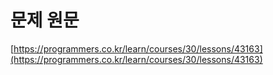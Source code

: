 # 문제 원문

[https://programmers.co.kr/learn/courses/30/lessons/43163](https://programmers.co.kr/learn/courses/30/lessons/43163)
